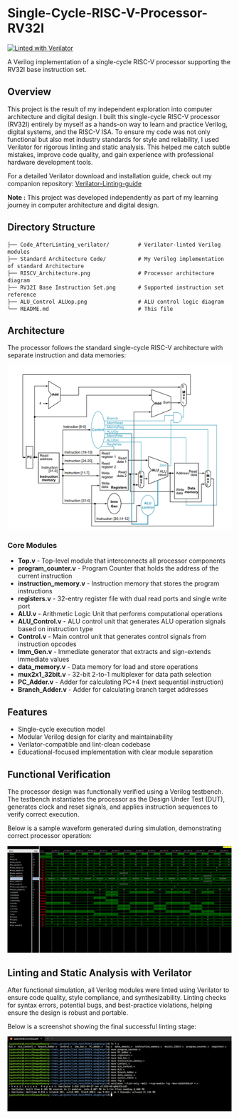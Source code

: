 # Single-Cycle-RISC-V-Processor-RV32I
[![Linted with Verilator](https://img.shields.io/badge/lint-verilator-blue)](https://www.veripool.org/verilator/)

A Verilog implementation of a single-cycle RISC-V processor supporting the RV32I base instruction set.

## Overview

This project is the result of my independent exploration into computer architecture and digital design. I built this single-cycle RISC-V processor (RV32I) entirely by myself as a hands-on way to learn and practice Verilog, digital systems, and the RISC-V ISA.
To ensure my code was not only functional but also met industry standards for style and reliability, I used Verilator for rigorous linting and static analysis. This helped me catch subtle mistakes, improve code quality, and gain experience with professional hardware development tools.

For a detailed Verilator download and installation guide, check out my companion repository: [Verilator-Linting-guide](https://github.com/JayaKushal24/Verilator-Linting-guide)


**Note  :** This project was developed independently as part of my learning journey in computer architecture and digital design.

## Directory Structure
```
├── Code_AfterLinting_verilator/         # Verilator-linted Verilog modules
├── Standard Architecture Code/          # My Verilog implementation of standard Architecture
├── RISCV_Architecture.png               # Processor architecture diagram
├── RV32I Base Instruction Set.png       # Supported instruction set reference
├── ALU_Control ALUop.png                # ALU control logic diagram
└── README.md                            # This file
```
## Architecture

The processor follows the standard single-cycle RISC-V architecture with separate instruction and data memories:

![RISC-V Architecture](RISCV_Architecture.png)

### Core Modules

- **Top.v** - Top-level module that interconnects all processor components
- **program_counter.v** - Program Counter that holds the address of the current instruction
- **instruction_memory.v** - Instruction memory that stores the program instructions
- **registers.v** - 32-entry register file with dual read ports and single write port
- **ALU.v** - Arithmetic Logic Unit that performs computational operations
- **ALU_Control.v** - ALU control unit that generates ALU operation signals based on instruction type
- **Control.v** - Main control unit that generates control signals from instruction opcodes
- **Imm_Gen.v** - Immediate generator that extracts and sign-extends immediate values
- **data_memory.v** - Data memory for load and store operations
- **mux2x1_32bit.v** - 32-bit 2-to-1 multiplexer for data path selection
- **PC_Adder.v** - Adder for calculating PC+4 (next sequential instruction)
- **Branch_Adder.v** - Adder for calculating branch target addresses



## Features
- Single-cycle execution model
- Modular Verilog design for clarity and maintainability
- Verilator-compatible and lint-clean codebase
- Educational-focused implementation with clear module separation
  
## Functional Verification

The processor design was functionally verified using a Verilog testbench. The testbench instantiates the processor as the Design Under Test (DUT), generates clock and reset signals, and applies instruction sequences to verify correct execution.

Below is a sample waveform generated during simulation, demonstrating correct processor operation:

![](Code_AfterLinting_verilator/After_linting_Waveform.png)


## Linting and Static Analysis with Verilator

After functional simulation, all Verilog modules were linted using Verilator to ensure code quality, style compliance, and synthesizability.
Linting checks for syntax errors, potential bugs, and best-practice violations, helping ensure the design is robust and portable.

Below is a screenshot showing the final successful linting stage:

![Final Verilator Linting](Code_AfterLinting_verilator/Final_stage_Linting.png)





